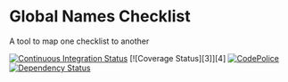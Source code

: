 Global Names Checklist
======================

A tool to map one checklist to another

[![Continuous Integration Status][1]][2]
[![Coverage Status][3]][4]
[![CodePolice][5]][6]
[![Dependency Status][7]][8]

[1]: https://circleci.com/gh/GlobalNamesArchitecture/checklist.svg?style=shield
[2]: https://circleci.com/gh/GlobalNamesArchitecture/checklist
[5]: https://coveralls.io/repos/GlobalNamesArchitecture/checklist/badge.png
[6]: https://coveralls.io/r/GlobalNamesArchitecture/checklist
[7]: https://codeclimate.com/github/GlobalNamesArchitecture/checklist.png
[8]: https://codeclimate.com/github/GlobalNamesArchitecture/checklist
[9]: https://gemnasium.com/GlobalNamesArchitecture/checklist.png
[10]: https://gemnasium.com/GlobalNamesArchitecture/checklist
